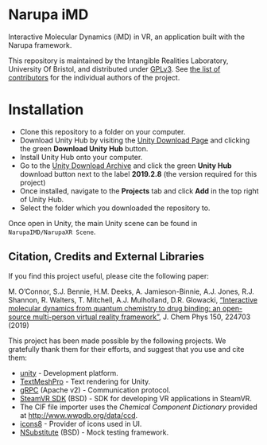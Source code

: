 # Narupa iMD 

Interactive Molecular Dynamics (iMD) in VR, an application built with the Narupa 
framework.

This repository is maintained by the Intangible Realities Laboratory, University Of Bristol, 
and distributed under [GPLv3](LICENSE).
See [the list of contributors](CONTRIBUTORS.md) for the individual authors of the project.


# Installation

*  Clone this repository to a folder on your computer.
*  Download Unity Hub by visiting the [Unity Download Page](https://unity3d.com/get-unity/download) and clicking the green **Download Unity Hub** button.
*  Install Unity Hub onto your computer.
*  Go to the [Unity Download Archive](https://unity3d.com/get-unity/download/archive) and click the green **Unity Hub** download button next to the label **2019.2.8** (the version required for this project)
*  Once installed, navigate to the **Projects** tab and click **Add** in the top right of Unity Hub.
*  Select the folder which you downloaded the repository to.

Once open in Unity, the main Unity scene can be found in `NarupaIMD/NarupaXR Scene`.

## Citation, Credits and External Libraries

If you find this project useful, please cite the following paper: 

M. O’Connor, S.J. Bennie, H.M. Deeks, A. Jamieson-Binnie, A.J. Jones, R.J. Shannon, R. Walters, T. Mitchell, A.J. Mulholland, D.R. Glowacki, [“Interactive molecular dynamics from quantum chemistry to drug binding: an open-source multi-person virtual reality framework”](https://aip.scitation.org/doi/10.1063/1.5092590), J. Chem Phys 150, 224703 (2019)

This project has been made possible by the following projects. We gratefully thank them for their efforts, and suggest that you use and cite them:

* [unity](https://unity.com/) - Development platform.
* [TextMeshPro](https://docs.unity3d.com/Packages/com.unity.textmeshpro@2.1/manual/index.html) - Text rendering for Unity.
* [gRPC](https://grpc.io/) (Apache v2) - Communication protocol.
* [SteamVR SDK](https://github.com/ValveSoftware/steamvr_unity_plugin) (BSD) - SDK for developing VR applications in SteamVR.
* The CIF file importer uses the *Chemical Component Dictionary* provided at http://www.wwpdb.org/data/ccd.
* [icons8](https://icons8.com) - Provider of icons used in UI.
* [NSubstitute](https://nsubstitute.github.io/) (BSD) - Mock testing framework.


